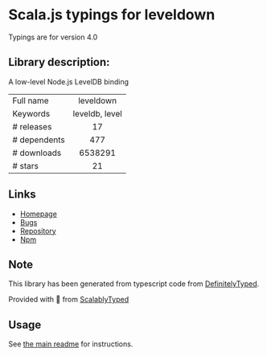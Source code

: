 
# Scala.js typings for leveldown

Typings are for version 4.0

## Library description:
A low-level Node.js LevelDB binding

|                    |                 |
| ------------------ | :-------------: |
| Full name          | leveldown |
| Keywords           | leveldb, level |
| # releases         | 17 |
| # dependents       | 477 |
| # downloads        | 6538291 |
| # stars            | 21 |

## Links
- [Homepage](https://github.com/Level/leveldown)
- [Bugs](https://github.com/Level/leveldown/issues)
- [Repository](https://github.com/Level/leveldown)
- [Npm](https://www.npmjs.com/package/leveldown)
    


## Note
This library has been generated from typescript code from [DefinitelyTyped](https://definitelytyped.org).

Provided with :purple_heart: from [ScalablyTyped](https://github.com/oyvindberg/ScalablyTyped)

## Usage
See [the main readme](../../readme.md) for instructions.


